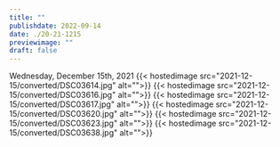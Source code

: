 ```yaml
---
title: ""
publishdate: 2022-09-14
date: ./20-21-1215
previewimage: ""
draft: false
---
```


Wednesday, December 15th, 2021
{{< hostedimage src="2021-12-15/converted/DSC03614.jpg" alt="">}}
{{< hostedimage src="2021-12-15/converted/DSC03616.jpg" alt="">}}
{{< hostedimage src="2021-12-15/converted/DSC03617.jpg" alt="">}}
{{< hostedimage src="2021-12-15/converted/DSC03620.jpg" alt="">}}
{{< hostedimage src="2021-12-15/converted/DSC03623.jpg" alt="">}}
{{< hostedimage src="2021-12-15/converted/DSC03638.jpg" alt="">}}
